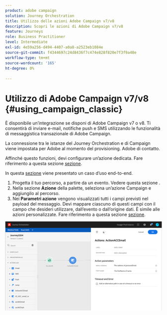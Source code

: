 ```yaml
---
product: adobe campaign
solution: Journey Orchestration
title: Utilizzo delle azioni Adobe Campaign v7/v8
description: Scopri le azioni di Adobe Campaign v7/v8
feature: Journeys
role: Business Practitioner
level: Intermediate
exl-id: 4e59a256-d494-4407-a0a8-a2523eb1084e
source-git-commit: f4344697c24d8436f7c474e828f820e7f3f9a48e
workflow-type: tm+mt
source-wordcount: '165'
ht-degree: 0%

---
```


# Utilizzo di Adobe Campaign v7/v8 {#using_campaign_classic}

È disponibile un’integrazione se disponi di Adobe Campaign v7 o v8. Ti consentirà di inviare e-mail, notifiche push e SMS utilizzando le funzionalità di messaggistica transazionale di Adobe Campaign.

La connessione tra le istanze del Journey Orchestration e di Campaign viene impostata per Adobe al momento del provisioning. Adobe di contatto.

Affinché questo funzioni, devi configurare un’azione dedicata. Fare riferimento a questa sezione [sezione](../action/acc-action.md).

In questa [sezione](../usecase/campaign-classic-use-case.md) viene presentato un caso d’uso end-to-end.

1. Progetta il tuo percorso, a partire da un evento. Vedere questa sezione [](../building-journeys/journey.md).
1. Nella sezione **Azione** della palette, seleziona un’azione Campaign e aggiungilo al percorso.
1. Nei **Parametri azione** vengono visualizzati tutti i campi previsti nel payload del messaggio. Devi mappare ciascuno di questi campi con il campo che desideri utilizzare, dall’evento o dall’origine dati. È simile alle azioni personalizzate. Fare riferimento a questa sezione [sezione](../building-journeys/using-custom-actions.md).

![](../assets/accintegration2.png)
